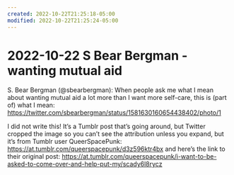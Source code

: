 ```yaml
---
created: 2022-10-22T21:25:18-05:00
modified: 2022-10-22T21:25:24-05:00
---
```


# 2022-10-22 S Bear Bergman - wanting mutual aid

S. Bear Bergman (@sbearbergman): When people ask me what I mean about wanting mutual aid a lot more than I want more self-care, this is (part of) what I mean: <https://twitter.com/sbearbergman/status/1581630160654438402/photo/1>

I did not write this! It’s a Tumblr post that’s going around, but Twitter cropped the image so you can’t see the attribution unless you expand, but it’s from Tumblr user QueerSpacePunk: <https://at.tumblr.com/queerspacepunk/d3z596ktr4bx> and here’s the link to their original post: <https://at.tumblr.com/queerspacepunk/i-want-to-be-asked-to-come-over-and-help-put-my/scady6l8rycz>
